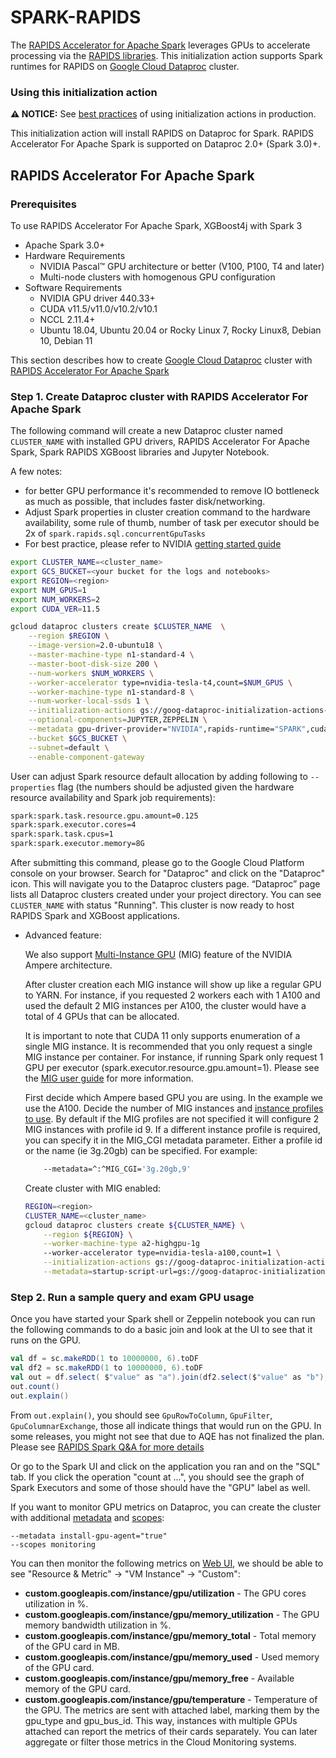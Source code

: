 # SPARK-RAPIDS

The [RAPIDS Accelerator for Apache Spark](https://nvidia.github.io/spark-rapids/) leverages GPUs
to accelerate processing via the [RAPIDS libraries](http://rapids.ai). This initialization
action supports Spark runtimes for RAPIDS on
[Google Cloud Dataproc](https://cloud.google.com/dataproc) cluster.

### Using this initialization action

**:warning: NOTICE:** See
[best practices](/README.md#how-initialization-actions-are-used) of using
initialization actions in production.

This initialization action will install RAPIDS on Dataproc for Spark.
RAPIDS Accelerator For Apache Spark is supported on Dataproc 2.0+ (Spark 3.0)+.

## RAPIDS Accelerator For Apache Spark

### Prerequisites

To use RAPIDS Accelerator For Apache Spark, XGBoost4j with Spark 3

*   Apache Spark 3.0+
*   Hardware Requirements
    *   NVIDIA Pascal™ GPU architecture or better (V100, P100, T4 and later)
    *   Multi-node clusters with homogenous GPU configuration
*   Software Requirements
    *   NVIDIA GPU driver 440.33+
    *   CUDA v11.5/v11.0/v10.2/v10.1
    *   NCCL 2.11.4+
    *   Ubuntu 18.04, Ubuntu 20.04 or Rocky Linux 7, Rocky Linux8, Debian 10, Debian 11

This section describes how to create
[Google Cloud Dataproc](https://cloud.google.com/dataproc) cluster with
[RAPIDS Accelerator For Apache Spark](https://github.com/NVIDIA/spark-rapids)

### Step 1. Create Dataproc cluster with RAPIDS Accelerator For Apache Spark

The following command will create a new Dataproc cluster named `CLUSTER_NAME`
with installed GPU drivers, RAPIDS Accelerator For Apache Spark, Spark RAPIDS XGBoost
libraries and Jupyter Notebook.

A few notes:

*   for better GPU performance it's recommended to remove IO bottleneck as much
    as possible, that includes faster disk/networking.
*   Adjust Spark properties in cluster creation command to the hardware
    availability, some rule of thumb, number of task per executor should be 2x of
    `spark.rapids.sql.concurrentGpuTasks`
*   For best practice, please refer to NVIDIA
    [getting started guide](https://nvidia.github.io/spark-rapids/)

```bash
export CLUSTER_NAME=<cluster_name>
export GCS_BUCKET=<your bucket for the logs and notebooks>
export REGION=<region>
export NUM_GPUS=1
export NUM_WORKERS=2
export CUDA_VER=11.5

gcloud dataproc clusters create $CLUSTER_NAME  \
    --region $REGION \
    --image-version=2.0-ubuntu18 \
    --master-machine-type n1-standard-4 \
    --master-boot-disk-size 200 \
    --num-workers $NUM_WORKERS \
    --worker-accelerator type=nvidia-tesla-t4,count=$NUM_GPUS \
    --worker-machine-type n1-standard-8 \
    --num-worker-local-ssds 1 \
    --initialization-actions gs://goog-dataproc-initialization-actions-${REGION}/spark-rapids/spark-rapids.sh \
    --optional-components=JUPYTER,ZEPPELIN \
    --metadata gpu-driver-provider="NVIDIA",rapids-runtime="SPARK",cuda-version="$CUDA_VER" \
    --bucket $GCS_BUCKET \
    --subnet=default \
    --enable-component-gateway
```

User can adjust Spark resource default allocation by adding following to
`--properties` flag (the numbers should be adjusted given the hardware resource
availability and Spark job requirements):

```bash
spark:spark.task.resource.gpu.amount=0.125
spark:spark.executor.cores=4
spark:spark.task.cpus=1
spark:spark.executor.memory=8G
```

After submitting this command, please go to the Google Cloud Platform console on
your browser. Search for "Dataproc" and click on the "Dataproc" icon. This will
navigate you to the Dataproc clusters page. “Dataproc” page lists all Dataproc
clusters created under your project directory. You can see `CLUSTER_NAME` with
status "Running". This cluster is now ready to host RAPIDS Spark and XGBoost
applications.

* Advanced feature:

  We also support [Multi-Instance GPU](https://www.nvidia.com/en-gb/technologies/multi-instance-gpu/) (MIG) feature of the NVIDIA Ampere architecture. 

  After cluster creation each MIG instance will show up like a regular GPU to YARN. For instance, if you requested
2 workers each with 1 A100 and used the default 2 MIG instances per A100, the cluster would have a total of 4 GPUs
that can be allocated.

  It is important to note that CUDA 11 only supports enumeration of a single MIG instance. It is recommended that you
only request a single MIG instance per container. For instance, if running Spark only request
1 GPU per executor (spark.executor.resource.gpu.amount=1). Please see the
[MIG user guide](https://docs.nvidia.com/datacenter/tesla/mig-user-guide/) for more information.

  First decide which Ampere based GPU you are using. In the example we use the A100.
Decide the number of MIG instances and [instance profiles to use](https://docs.nvidia.com/datacenter/tesla/mig-user-guide/#lgi).
By default if the MIG profiles are not specified it will configure 2 MIG instances with profile id 9. If
a different instance profile is required, you can specify it in the MIG_CGI metadata parameter. Either a
profile id or the name (ie 3g.20gb) can be specified. For example:

    ```bash
        --metadata=^:^MIG_CGI='3g.20gb,9'
    ```
  Create cluster with MIG enabled:
    
    ```bash
    REGION=<region>
    CLUSTER_NAME=<cluster_name>
    gcloud dataproc clusters create ${CLUSTER_NAME} \
        --region ${REGION} \
        --worker-machine-type a2-highgpu-1g
        --worker-accelerator type=nvidia-tesla-a100,count=1 \
        --initialization-actions gs://goog-dataproc-initialization-actions-${REGION}/spark-rapids/spark-rapids.sh \
        --metadata=startup-script-url=gs://goog-dataproc-initialization-actions-${REGION}/spark-rapids/spark-rapids-mig.sh
    ```

### Step 2. Run a sample query and exam GPU usage

Once you have started your Spark shell or Zeppelin notebook you can run the
following commands to do a basic join and look at the UI to see that it runs on
the GPU.

```scala
val df = sc.makeRDD(1 to 10000000, 6).toDF
val df2 = sc.makeRDD(1 to 10000000, 6).toDF
val out = df.select( $"value" as "a").join(df2.select($"value" as "b"), $"a" === $"b")
out.count()
out.explain()
```

From `out.explain()`, you should see `GpuRowToColumn`, `GpuFilter`,
`GpuColumnarExchange`, those all indicate things that would run on the GPU.
In some releases, you might not see that due to AQE has not finalized the plan. Please see
[RAPIDS Spark Q&A for more details](https://nvidia.github.io/spark-rapids/docs/FAQ.html#is-adaptive-query-execution-aqe-supported)

Or go to the Spark UI and click on the application you ran and on the "SQL" tab.
If you click the operation "count at ...", you should see the graph of Spark
Executors and some of those should have the "GPU" label as well.

If you want to monitor GPU metrics on Dataproc, you can create the cluster with additional
[metadata](https://cloud.google.com/dataproc/docs/concepts/configuring-clusters/metadata) and
[scopes](https://cloud.google.com/sdk/gcloud/reference/dataproc/clusters/create#--scopes):
```
--metadata install-gpu-agent="true"
--scopes monitoring
```
You can then monitor the following metrics on [Web UI](https://console.cloud.google.com/monitoring/metrics-explorer),
we should be able to see "Resource & Metric" -> "VM Instance" -> "Custom":
* **custom.googleapis.com/instance/gpu/utilization** - The GPU cores utilization in %.
* **custom.googleapis.com/instance/gpu/memory_utilization** - The GPU memory bandwidth utilization in %.
* **custom.googleapis.com/instance/gpu/memory_total** - Total memory of the GPU card in MB.
* **custom.googleapis.com/instance/gpu/memory_used** - Used memory of the GPU card.
* **custom.googleapis.com/instance/gpu/memory_free** - Available memory of the GPU card.
* **custom.googleapis.com/instance/gpu/temperature** - Temperature of the GPU.
The metrics are sent with attached label, marking them by the gpu_type and gpu_bus_id.
This way, instances with multiple GPUs attached can report the metrics of their cards separately.
You can later aggregate or filter those metrics in the Cloud Monitoring systems.

